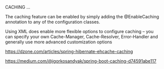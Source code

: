 CACHING ...

The caching feature can be enabled by simply adding the @EnableCaching annotation to any of the configuration classes.

Using XML does enable more flexible options to configure caching – you can specify your own Cache-Manager, Cache-Resolver, Error-Handler and generally use more advanced customization options

https://dzone.com/articles/spring-hibernate-ehcache-caching

https://medium.com/@igorkosandyak/spring-boot-caching-d74591abe117
